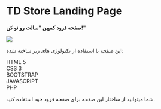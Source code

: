 # TD Store Landing Page
<b>صفحه فرود کمپین "سالت رو نو کن!"</b> 

<img src="https://cloud.githubusercontent.com/assets/22890731/25747758/e0656fcc-31bd-11e7-873b-f50ad737a64f.png" />

این صفحه با استفاده از تکنولوژی های زیر ساخته شده:

HTML 5<br>
CSS 3<br>
BOOTSTRAP<br>
JAVASCRIPT<br>
PHP

شما میتوانید از ساختار این صفحه برای صفحه فرود خود استفاده کنید.
